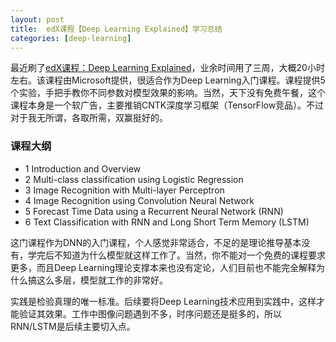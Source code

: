 ```yaml
---
layout: post
title:  edX课程【Deep Learning Explained】学习总结
categories: [deep-learning]
---
```


最近刷了[edX课程：Deep Learning Explained](https://www.edx.org/course/deep-learning-explained-microsoft-dat236x)，业余时间用了三周，大概20小时左右。该课程由Microsoft提供，很适合作为Deep Learning入门课程。课程提供5个实验，手把手教你不同参数对模型效果的影响。当然，天下没有免费午餐，这个课程本身是一个软广告，主要推销CNTK深度学习框架（TensorFlow竞品）。不过对于我无所谓，各取所需，双赢挺好的。

### 课程大纲

* 1	Introduction and Overview	 
* 2	Multi-class classification using Logistic Regression
* 3	Image Recognition with Multi-layer Perceptron
* 4	Image Recognition using Convolution Neural Network	 
* 5	Forecast Time Data using a Recurrent Neural Network (RNN)	 
* 6	Text Classification with RNN and Long Short Term Memory (LSTM)	 

这门课程作为DNN的入门课程，个人感觉非常适合，不足的是理论推导基本没有，学完后不知道为什么模型就这样工作了。当然，你不能对一个免费的课程要求更多，而且Deep Learning理论支撑本来也没有定论，人们目前也不能完全解释为什么搞这么多层，模型就工作的非常好。

实践是检验真理的唯一标准。后续要将Deep Learning技术应用到实践中，这样才能验证其效果。工作中图像问题遇到不多，时序问题还是挺多的，所以RNN/LSTM是后续主要切入点。
